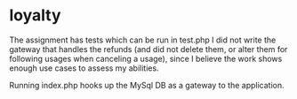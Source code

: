 # loyalty
The assignment has tests which can be run in test.php
I did not write the gateway that handles the refunds (and did not delete them, or alter them for following usages when canceling a usage),
since I believe the work shows enough use cases to assess my abilities.

Running index.php hooks up the MySql DB as a gateway to the application.
